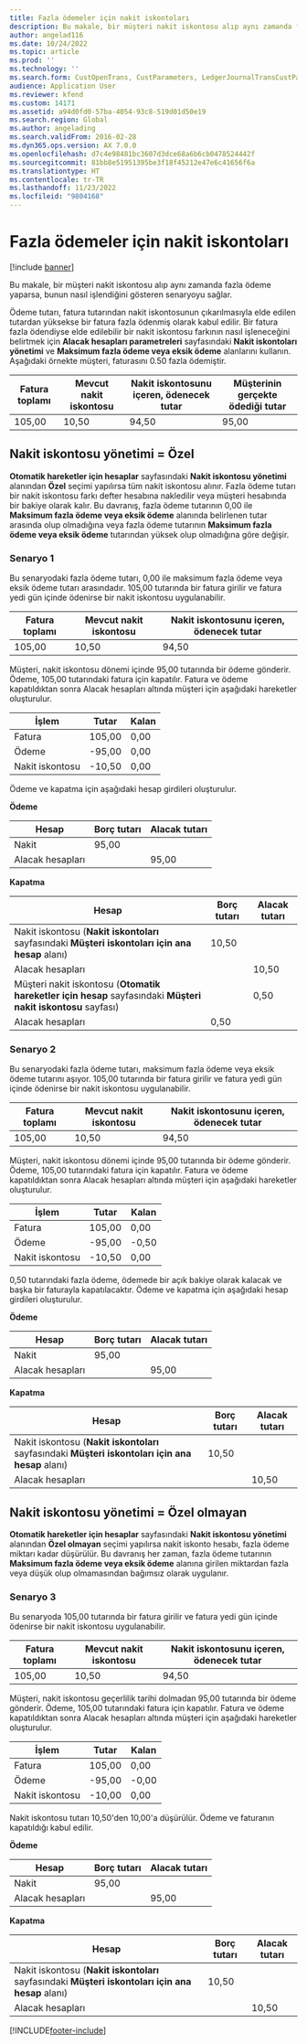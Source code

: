 ```yaml
---
title: Fazla ödemeler için nakit iskontoları
description: Bu makale, bir müşteri nakit iskontosu alıp aynı zamanda fazla ödeme yaparsa, bunun nasıl işlendiğini gösteren senaryoyu sağlar.
author: angelad116
ms.date: 10/24/2022
ms.topic: article
ms.prod: ''
ms.technology: ''
ms.search.form: CustOpenTrans, CustParameters, LedgerJournalTransCustPaym, LedgerJournalTransVendPaym, VendOpenTrans, VendParameters
audience: Application User
ms.reviewer: kfend
ms.custom: 14171
ms.assetid: a94d0fd0-57ba-4054-93c8-519d01d50e19
ms.search.region: Global
ms.author: angelading
ms.search.validFrom: 2016-02-28
ms.dyn365.ops.version: AX 7.0.0
ms.openlocfilehash: d7c4e98481bc3607d3dce68a6b6cb0478524442f
ms.sourcegitcommit: 81bb8e51951395be3f18f45212e47e6c41656f6a
ms.translationtype: HT
ms.contentlocale: tr-TR
ms.lasthandoff: 11/23/2022
ms.locfileid: "9804168"
---
```

# <a name="cash-discounts-for-overpayments"></a>Fazla ödemeler için nakit iskontoları

[!include [banner](../includes/banner.md)]

Bu makale, bir müşteri nakit iskontosu alıp aynı zamanda fazla ödeme yaparsa, bunun nasıl işlendiğini gösteren senaryoyu sağlar. 

Ödeme tutarı, fatura tutarından nakit iskontosunun çıkarılmasıyla elde edilen tutardan yüksekse bir fatura fazla ödenmiş olarak kabul edilir. Bir fatura fazla ödendiyse elde edilebilir bir nakit iskontosu farkının nasıl işleneceğini belirtmek için **Alacak hesapları parametreleri** sayfasındaki **Nakit iskontoları yönetimi** ve **Maksimum fazla ödeme veya eksik ödeme** alanlarını kullanın. Aşağıdaki örnekte müşteri, faturasını 0.50 fazla ödemiştir.

| Fatura toplamı | Mevcut nakit iskontosu | Nakit iskontosunu içeren, ödenecek tutar | Müşterinin gerçekte ödediği tutar |
|---------------|-------------------------|-----------------------------------------------------|-----------------------------------|
| 105,00        | 10,50                   | 94,50                                               | 95,00                             |

## <a name="cash-discount-administration--specific"></a>Nakit iskontosu yönetimi = Özel
**Otomatik hareketler için hesaplar** sayfasındaki **Nakit iskontosu yönetimi** alanından **Özel** seçimi yapılırsa tüm nakit iskontosu alınır. Fazla ödeme tutarı bir nakit iskontosu farkı defter hesabına nakledilir veya müşteri hesabında bir bakiye olarak kalır. Bu davranış, fazla ödeme tutarının 0,00 ile **Maksimum fazla ödeme veya eksik ödeme** alanında belirlenen tutar arasında olup olmadığına veya fazla ödeme tutarının **Maksimum fazla ödeme veya eksik ödeme** tutarından yüksek olup olmadığına göre değişir.

### <a name="scenario-1"></a>Senaryo 1

Bu senaryodaki fazla ödeme tutarı, 0,00 ile maksimum fazla ödeme veya eksik ödeme tutarı arasındadır. 105,00 tutarında bir fatura girilir ve fatura yedi gün içinde ödenirse bir nakit iskontosu uygulanabilir.

| Fatura toplamı | Mevcut nakit iskontosu | Nakit iskontosunu içeren, ödenecek tutar |
|---------------|-------------------------|-----------------------------------------------------|
| 105,00        | 10,50                   | 94,50                                               |

Müşteri, nakit iskontosu dönemi içinde 95,00 tutarında bir ödeme gönderir. Ödeme, 105,00 tutarındaki fatura için kapatılır. Fatura ve ödeme kapatıldıktan sonra Alacak hesapları altında müşteri için aşağıdaki hareketler oluşturulur.

| İşlem   | Tutar | Kalan |
|---------------|--------|---------|
| Fatura       | 105,00 | 0,00    |
| Ödeme       | -95,00 | 0,00    |
| Nakit iskontosu | -10,50 | 0,00    |

Ödeme ve kapatma için aşağıdaki hesap girdileri oluşturulur.

**Ödeme**

| Hesap             | Borç tutarı | Alacak tutarı |
|---------------------|--------------|---------------|
| Nakit                | 95,00        |               |
| Alacak hesapları |              | 95,00         |

**Kapatma**

| Hesap                                                                                                          | Borç tutarı | Alacak tutarı |
|------------------------------------------------------------------------------------------------------------------|--------------|---------------|
| Nakit iskontosu (**Nakit iskontoları** sayfasındaki **Müşteri iskontoları için ana hesap** alanı)                 | 10,50        |               |
| Alacak hesapları                                                                                              |              | 10,50         |
| Müşteri nakit iskontosu (**Otomatik hareketler için hesap** sayfasındaki **Müşteri nakit iskontosu** sayfası) |              | 0,50          |
| Alacak hesapları                                                                                              | 0,50         |               |

### <a name="scenario-2"></a>Senaryo 2

Bu senaryodaki fazla ödeme tutarı, maksimum fazla ödeme veya eksik ödeme tutarını aşıyor. 105,00 tutarında bir fatura girilir ve fatura yedi gün içinde ödenirse bir nakit iskontosu uygulanabilir.

| Fatura toplamı | Mevcut nakit iskontosu | Nakit iskontosunu içeren, ödenecek tutar |
|---------------|-------------------------|-----------------------------------------------------|
| 105,00        | 10,50                   | 94,50                                               |

Müşteri, nakit iskontosu dönemi içinde 95,00 tutarında bir ödeme gönderir. Ödeme, 105,00 tutarındaki fatura için kapatılır. Fatura ve ödeme kapatıldıktan sonra Alacak hesapları altında müşteri için aşağıdaki hareketler oluşturulur.

| İşlem   | Tutar | Kalan |
|---------------|--------|---------|
| Fatura       | 105,00 | 0,00    |
| Ödeme       | -95,00 | -0,50   |
| Nakit iskontosu | -10,50 | 0,00    |

0,50 tutarındaki fazla ödeme, ödemede bir açık bakiye olarak kalacak ve başka bir faturayla kapatılacaktır. Ödeme ve kapatma için aşağıdaki hesap girdileri oluşturulur. 

**Ödeme**

| Hesap             | Borç tutarı | Alacak tutarı |
|---------------------|--------------|---------------|
| Nakit                | 95,00        |               |
| Alacak hesapları |              | 95,00         |

**Kapatma**

| Hesap                                                                                          | Borç tutarı | Alacak tutarı |
|--------------------------------------------------------------------------------------------------|--------------|---------------|
| Nakit iskontosu (**Nakit iskontoları** sayfasındaki **Müşteri iskontoları için ana hesap** alanı) | 10,50        |               |
| Alacak hesapları                                                                              |              | 10,50         |

## <a name="cash-discount-administration--unspecific"></a>Nakit iskontosu yönetimi = Özel olmayan
**Otomatik hareketler için hesaplar** sayfasındaki **Nakit iskontosu yönetimi** alanından **Özel olmayan** seçimi yapılırsa nakit iskonto hesabı, fazla ödeme miktarı kadar düşürülür. Bu davranış her zaman, fazla ödeme tutarının **Maksimum fazla ödeme veya eksik ödeme** alanına girilen miktardan fazla veya düşük olup olmamasından bağımsız olarak uygulanır.

### <a name="scenario-3"></a>Senaryo 3

Bu senaryoda 105,00 tutarında bir fatura girilir ve fatura yedi gün içinde ödenirse bir nakit iskontosu uygulanabilir.

| Fatura toplamı | Mevcut nakit iskontosu | Nakit iskontosunu içeren, ödenecek tutar |
|---------------|-------------------------|-----------------------------------------------------|
| 105,00        | 10,50                   | 94,50                                               |

Müşteri, nakit iskontosu geçerlilik tarihi dolmadan 95,00 tutarında bir ödeme gönderir. Ödeme, 105,00 tutarındaki fatura için kapatılır. Fatura ve ödeme kapatıldıktan sonra Alacak hesapları altında müşteri için aşağıdaki hareketler oluşturulur.

| İşlem   | Tutar | Kalan |
|---------------|--------|---------|
| Fatura       | 105,00 | 0,00    |
| Ödeme       | -95,00 | -0,00   |
| Nakit iskontosu | -10,00 | 0,00    |

Nakit iskontosu tutarı 10,50'den 10,00'a düşürülür. Ödeme ve faturanın kapatıldığı kabul edilir. 

**Ödeme**

| Hesap             | Borç tutarı | Alacak tutarı |
|---------------------|--------------|---------------|
| Nakit                | 95,00        |               |
| Alacak hesapları |              | 95,00         |

**Kapatma**

| Hesap                                                                                          | Borç tutarı | Alacak tutarı |
|--------------------------------------------------------------------------------------------------|--------------|---------------|
| Nakit iskontosu (**Nakit iskontoları** sayfasındaki **Müşteri iskontoları için ana hesap** alanı) | 10,50        |               |
| Alacak hesapları                                                                              |              | 10,50         |







[!INCLUDE[footer-include](../../includes/footer-banner.md)]
